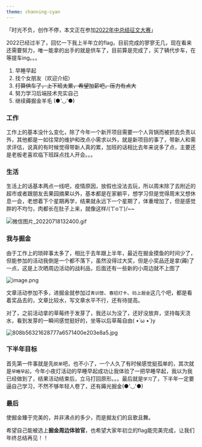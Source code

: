 ```yaml
---
theme: channing-cyan
---
```


「时光不负，创作不停，本文正在参加[2022年中总结征文大赛](https://juejin.cn/post/7108989863126368286 "https://juejin.cn/post/7108989863126368286")」

2022已经过半了，回忆一下我上半年立的flag，目前完成的寥寥无几，现在看来还需要努力，唯一能拿的出手的就是供车了，目前算是完成了，买了辆代步车，在等提车ing。。。
1.   早睡早起
2.   找个女朋友（欢迎介绍）
3.   ~~打算供车了，上下班太累，希望加薪吧，压力有点大~~
4.   努力学习后端技术充实自己
5.   继续薅掘金羊毛 (●'◡'●)

### 工作
工作上的基本没什么变化，除了今年一个新开项目需要一个人背锅而被抓去负责以外，其他都是一如往常的维护和改点小需求以外，就是新项目的事了，带新人和需求评估，说真的有时候觉得带新人真的累，加班的话相比去年来说多了点，主要还是老板老喜欢临下班踩点找人开会。。。

### 生活
生活上的话基本两点一线吧，疫情原因，放假也没法去玩，所以周末除了去附近的超市或者跟朋友去果园摘果以外，基本都是在家躺平，想学习但是觉得周末又想休息一会，老想着下个星期再学，结果就永远下一个星期了，体重增加了，但是感觉胖的不均匀，肉都长在肚子上来，就像这样/(ㄒoㄒ)/~~

![微信图片_20220718132400.gif](https://p9-juejin.byteimg.com/tos-cn-i-k3u1fbpfcp/00b82fb268f2421688165439eb1da32a~tplv-k3u1fbpfcp-watermark.image?)

### 我与掘金
由于工作上的琐碎事太多了，相比于去年跟上半年，最近在掘金摸鱼的时间少了，但能参加的活动我倒是一个都不落下，虽然没得过大奖，但是小奖品还是拿(薅)了一点，这是上次晒周边活动的战利品，后面还有一些新的小周边就不上图了

![image.png](https://p1-juejin.byteimg.com/tos-cn-i-k3u1fbpfcp/f365ef964d034bde943dd5d0197d3247~tplv-k3u1fbpfcp-watermark.image?)

文章活动参加不多，进掘金就参加过`青训营`、`春招打卡`、`码上掘金`这几个吧，都是看着奖品去的，文章比较水，写文章水平不行，还有待提高。

对了，之前活动拿的草莓终于发芽了，我还以为没了，还好没放弃，坚持每天浇水，看到发芽的一瞬间感觉挺好的，坐等以后草莓自由( •̀ ω •́ )y

![808b56321628777a6571400e203e8a5.jpg](https://p3-juejin.byteimg.com/tos-cn-i-k3u1fbpfcp/73ef1cdba26a454b8b26965d30af440c~tplv-k3u1fbpfcp-watermark.image?)

### 下半年目标

首先第一件事就是先`脱单`吧，也不小了，一个人久了有时候感觉挺孤单的，其次就是`早睡早起`，今年小夜灯活动的早睡早起成功让我体验了一把早睡早起，我以为我已经做到了，结果活动结束后，立马打回原形。。。最后就是`学习`了，下半年一定要逼自己学习，不然不够年轻人卷了，还有薅光掘金(●'◡'●)

### 最后
使掘金臻于完美的，并非沸点的多少，而是掘友们的且歌且舞。

希望自己能被选上**掘金周边体验官**，也希望大家年初立的flag能完美完成，让我们年终总结再见！！
